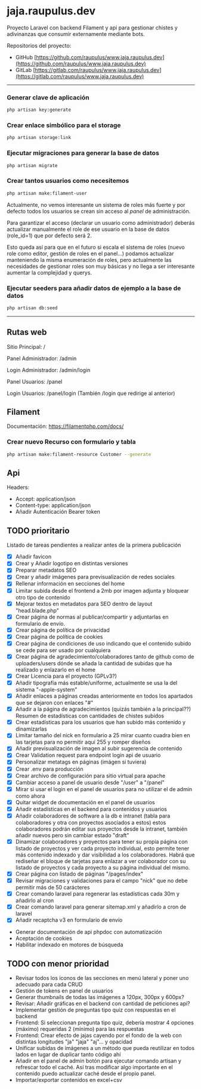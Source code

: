 # jaja.raupulus.dev

Proyecto Laravel con backend Filament y api para gestionar chistes y adivinanzas que consumir externamente mediante bots.

Repositorios del proyecto:
- GitHub [https://github.com/raupulus/www.jaja.raupulus.dev](https://github.com/raupulus/www.jaja.raupulus.dev)
- GitLab [https://gitlab.com/raupulus/www.jaja.raupulus.dev](https://gitlab.com/raupulus/www.jaja.raupulus.dev)

---


### Generar clave de aplicación

```bash
php artisan key:generate
```

### Crear enlace simbólico para el storage

```bash
php artisan storage:link
```

### Ejecutar migraciones para generar la base de datos

```bash
php artisan migrate
```

### Crear tantos usuarios como necesitemos

```bash
php artisan make:filament-user
```

Actualmente, no vemos interesante un sistema de roles más fuerte y por defecto todos los usuarios se crean sin acceso
al *panel* de administración.

Para garantizar el acceso (declarar un usuario como administrador) deberás actualizar manualmente el role de ese usuario
en la base de datos (role_id=1) que por defecto será 2.

Esto queda así para que en el futuro si escala el sistema de roles (nuevo role como editor, gestión de roles en el panel...)
podamos actualizar manteniendo la misma enumeración de roles, pero actualmente las necesidades de gestionar roles son 
muy básicas y no llega a ser interesante aumentar la complejidad y querys.

### Ejecutar seeders para añadir datos de ejemplo a la base de datos

```bash
php artisan db:seed
```

---

## Rutas web

Sitio Principal: /

Panel Administrador: /admin

Login Administrador: /admin/login

Panel Usuarios: /panel

Login Usuarios: /panel/login (También /login que redirige al anterior)


## Filament

Documentación: https://filamentphp.com/docs/

### Crear nuevo Recurso con formulario y tabla

```bash
php artisan make:filament-resource Customer --generate
```


## Api

Headers:

- Accept: application/json
- Content-type: application/json
- Añadir Autenticación Bearer token



## TODO prioritario

Listado de tareas pendientes a realizar antes de la primera publicación

- [x] Añadir favicon
- [x] Crear y Añadir logotipo en distintas versiones
- [x] Preparar metadatos SEO
- [x] Crear y añadir imágenes para previsualización de redes sociales
- [x] Rellenar información en secciones del home
- [x] Limitar subida desde el frontend a 2mb por imagen adjunta y bloquear otro tipo de contenido
- [x] Mejorar textos en metadatos para SEO dentro de layout "head.blade.php"
- [x] Crear página de normas al publicar/compartir y adjuntarlas en formulario de envío.
- [x] Crear página de política de privacidad
- [x] Crear página de política de cookies
- [x] Crear página de condiciones de uso indicando que el contenido subido se cede para ser usado por cualquiera
- [x] Crear página de agradecimiento/colaboradores tanto de github como de uploaders/users dónde se añada la cantidad de subidas que ha realizado y enlazarlo en el home
- [x] Crear Licencia para el proyecto (GPLv3?)
- [x] Añadir tipografía más estable/uniforme, actualmente se usa la del sistema "-apple-system"
- [x] Añadir enlaces a páginas creadas anteriormente en todos los apartados que se dejaron con enlaces "#"
- [x] Añadir a la página de agradecimientos (quizás también a la principal??) Resumen de estadísticas con cantidades de chistes subidos
- [x] Crear estadísticas para los usuarios que han subido más contenido y dinamizarlas
- [x] Limitar tamaño del nick en formulario a 25 mirar cuanto cuadra bien en las tarjetas para no permitir aquí 255 y romper diseños
- [x] Añadir previsualización de imagen al subir sugerencia de contenido
- [x] Crear Validation request para endpoint login api de usuario
- [x] Personalizar metatags en páginas (imágen si tuviera)
- [x] Crear .env para producción
- [x] Crear archivo de configuración para sitio virtual para apache
- [x] Cambiar acceso a panel de usuario desde "/user" a "/panel"
- [x] Mirar si usar el login en el panel de usuarios para no utilizar el de admin como ahora
- [x] Quitar widget de documentación en el panel de usuarios
- [x] Añadir estadísticas en el backend para contenidos y usuarios
- [x] Añadir colaboradores de software a la db e intranet (tabla para colaboradores y otra con proyectos asociados a estos)
estos colaboradores podrán editar sus proyectos desde la intranet, también añadir nuevos pero sin cambiar estado "draft"
- [x] Dinamizar colaboradores y proyectos para tener su propia página con listado de proyectos y ver cada proyecto individual,
esto permite tener más contenido indexado y dar visibilidad a los colaboradores. Habrá que rediseñar el bloque de
tarjetas para enlazar a ver colaborador con su listado de proyectos y cada proyecto a su página individual del mismo.
- [x] Crear página con listado de páginas "/pages/index"
- [x] Revisar migraciones y validaciones para el campo "nick" que no debe permitir más de 50 carácteres
- [x] Crear comando laravel para regenerar las estadísticas cada 30m y añadirlo al cron
- [x] Crear comando laravel para generar sitemap.xml y añadirlo a cron de laravel
- [x] Añadir recaptcha v3 en formulario de envío
- Generar documentación de api phpdoc con automatización
- Aceptación de cookies
- Habilitar indexado en motores de búsqueda

## TODO con menor prioridad

- Revisar todos los iconos de las secciones en menú lateral y poner uno adecuado para cada CRUD
- Gestión de tokens en panel de usuarios
- Generar thumbnails de todas las imágenes a 120px, 300px y 600px?
- Revisar: Añadir gráficas en el backend con cantidad de peticiones api?
- Implementar gestión de preguntas tipo quiz con respuestas en el backend
- Frontend: Si seleccionan pregunta tipo quiz, debería mostrar 4 opciones (máximo) requeridas 2 (mínimo) para las respuestas
- Frontend: Crear efecto de jajas cayendo por el fondo de la web con distintas longitudes "ja" "jaja" "aj"... y opacidad
- Unificar subidas de imágenes a un método que pueda reutilizar en todos lados en lugar de duplicar tanto código ahí
- Añadir en el panel de admin botón para ejecutar comando artisan y refrescar todo el caché. Así tras modificar
algo importante en el contenido puedo actualizar caché desde el propio panel.
- Importar/exportar contenidos en excel+csv
